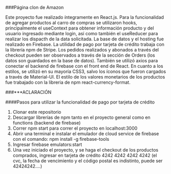###Página clon de Amazon

Este proyecto fue realizado íntegramente en React.js. Para la funcionalidad de agregar productos al carro de compras se utilizaron hooks, principalmente el useContext para obtener información producto y del usuario ingresado mediante login, así como también el useReducer para realizar los dispacth de la data solicitada.
La base de datos y el hosting fue realizado en Firebase. La utilidad de pago por tarjeta de crédito trabaja con la librería npm de Stripe. Los pedidos realizados y abonados a través del checkout pueden ser observados a través de la sección de Orders (los datos son guardados en la base de datos). También se utilizó axios para conectar el backend de firebase con el front end de React.
En cuanto a los estilos, se utilizó en su mayoría CSS3, salvo los íconos que fueron cargados a través de Material-UI. El estilo de los valores monetarios de los productos fue trabajado con la libreria de npm react-currency-format.


###***ACLARACIÓN

####Pasos para utilizar la funcionalidad de pago por tarjeta de crédito

1) Clonar este repositorio
2) Descargar librerías de npm tanto en el proyecto general como en functions (backend de firebase)
3) Correr npm start para correr el proyecto en localhost:3000
4) Abrir una terminal e instalar el emulador de cloud service de firebase con el comando: npm install -g firebase-tools
5) Ingresar firebase emulators:start
6) Una vez iniciado el proyecto, y se haga el checkout de los productos comprados, ingresar en tarjeta de crédito 4242 4242 4242 4242 (el cvc, la fecha de vencimiento y el código postal es indistinto, puede ser 42424242....)
